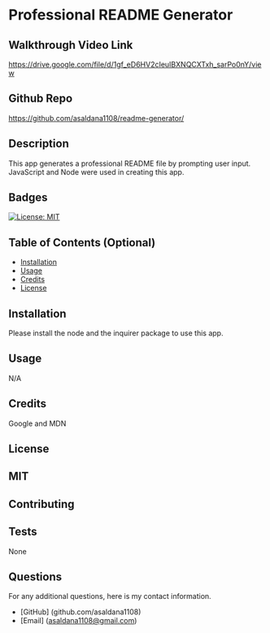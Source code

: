 # Professional README Generator

## Walkthrough Video Link
https://drive.google.com/file/d/1gf_eD6HV2cIeuIBXNQCXTxh_sarPo0nY/view

## Github Repo
https://github.com/asaldana1108/readme-generator/

## Description 
This app generates a professional README file by prompting user input. JavaScript and Node were used in creating this app. 

## Badges
[![License: MIT](https://img.shields.io/badge/License-MIT-yellow.svg)](https://opensource.org/licenses/MIT)

## Table of Contents (Optional)

* [Installation](#installation)
* [Usage](#usage)
* [Credits](#credits)
* [License](#license)

## Installation
Please install the node and the inquirer package to use this app. 
## Usage 
N/A
## Credits
Google and MDN
## License
MIT
---

## Contributing

## Tests
None

## Questions
For any additional questions, here is my contact information. 
* [GitHub] (github.com/asaldana1108)
* [Email] (asaldana1108@gmail.com)
